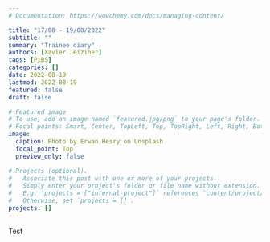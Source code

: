 ```yaml
---
# Documentation: https://wowchemy.com/docs/managing-content/

title: "17/08 - 19/08/2022"
subtitle: ""
summary: "Trainee diary"
authors: [Xavier Jeiziner]
tags: [PiBS]
categories: []
date: 2022-08-19
lastmod: 2022-08-19
featured: false
draft: false

# Featured image
# To use, add an image named `featured.jpg/png` to your page's folder.
# Focal points: Smart, Center, TopLeft, Top, TopRight, Left, Right, BottomLeft, Bottom, BottomRight.
image:
  caption: Photo by Erwan Hesry on Unsplash
  focal_point: Top
  preview_only: false

# Projects (optional).
#   Associate this post with one or more of your projects.
#   Simply enter your project's folder or file name without extension.
#   E.g. `projects = ["internal-project"]` references `content/project/deep-learning/index.md`.
#   Otherwise, set `projects = []`.
projects: []
---
```


Test